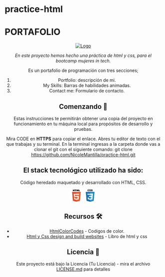 # practice-html
# PORTAFOLIO

<div align="center">
  <a href="https://github.com/NicoleMantilla/practice-html">
    <img src="https://i.pinimg.com/564x/fc/07/98/fc0798fbbb2ca78589cba7400187bec3.jpg" alt="Logo">
  </a>


_En este proyecto hemos hecho una práctica de html y css, para el bootcamp mujeres in tech._

Es un portafolio de programación con tres secciones;
1. Portfolio: descripción de mi.
2. My Skills: Barras de habilidades animadas.
3. Contact me: Formulario de contacto.



## Comenzando 🚀

Estas instrucciones te permitirán obtener una copia del proyecto en funcionamiento en tu máquina local para propósitos de desarrollo y pruebas.

Mira CODE en **HTTPS** para copiar el enlace. Abres tu editor de texto con el que trabajas y su terminal. 
En la terminal ingresas a la carpeta donde vas a clonar el git con el siguiente comando: git clone https://github.com/NicoleMantilla/practice-html.git

## El stack tecnológico utilizado ha sido:
Código heredado maquetado y desarrollado con HTML, CSS.
<br/>

<img src="https://raw.githubusercontent.com/devicons/devicon/master/icons/html5/html5-original-wordmark.svg" alt="html5" width="40" height="40"/>
<img src="https://raw.githubusercontent.com/devicons/devicon/master/icons/css3/css3-original-wordmark.svg" alt="css3" width="40" height="40"/>


## Recursos 🛠️


* [HtmlColorCodes](https://htmlcolorcodes.com/es/) - Codigos de color.
* [Html y Css design and build websites](https://wtf.tw/ref/duckett.pdf) - Libro de html y css


## Licencia 📄

Este proyecto está bajo la Licencia (Tu Licencia) - mira el archivo [LICENSE.md](LICENSE.md) para detalles
